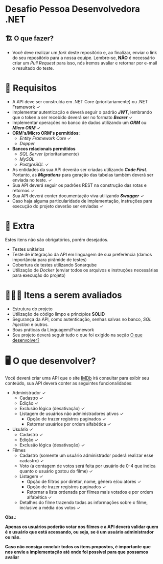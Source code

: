 # Desafio Pessoa Desenvolvedora .NET

## 🏗 O que fazer?

- Você deve realizar um *fork* deste repositório e, ao finalizar, enviar o link do seu repositório para a nossa equipe. Lembre-se, **NÃO** é necessário criar um *Pull Request* para isso, nós iremos avaliar e retornar por e-mail o resultado do teste.

# 🚨 Requisitos

- A API deve ser construída em .NET Core (prioritariamente) ou .NET Framework ✓
- Implementar autenticação e deverá seguir o padrão ***JWT***, lembrando que o token a ser recebido deverá ser no formato ***Bearer*** ✓
- Implementar operações no banco de dados utilizando um ***ORM*** ou ***Micro ORM*** ✓
- **ORM's/Micro ORM's permitidos:**
    - *Entity Framework Core* ✓
    - *Dapper*
- **Bancos relacionais permitidos**
    - *SQL Server* (prioritariamente)
    - *MySQL*
    - *PostgreSQL* ✓
- As entidades da sua API deverão ser criadas utilizando ***Code First***. Portanto, as ***Migrations*** para geração das tabelas também deverá ser enviada no teste. ✓
- Sua API deverá seguir os padrões REST na construção das rotas e retornos ✓
- Sua API deverá conter documentação viva utilizando ***Swagger*** ✓
- Caso haja alguma particularidade de implementação, instruções para execução do projeto deverão ser enviadas ✓

# 🎁 Extra

Estes itens não são obrigatórios, porém desejados.

- Testes unitários
- Teste de integração da API em linguagem de sua preferência (damos importância para pirâmide de testes)
- Cobertura de testes utilizando Sonarqube
- Utilização de *Docker* (enviar todos os arquivos e instruções necessárias para execução do projeto)

# 🕵🏻‍♂️ Itens a serem avaliados

- Estrutura do projeto
- Utilização de código limpo e princípios **SOLID**
- Segurança da API, como autenticação, senhas salvas no banco, *SQL Injection* e outros.
- Boas práticas da Linguagem/Framework
- Seu projeto deverá seguir tudo o que foi exigido na seção  [O que desenvolver?](##--o-que-desenvolver)

# 🖥 O que desenvolver?

Você deverá criar uma API que o site [IMDb](https://www.imdb.com/) irá consultar para exibir seu conteúdo, sua API deverá conter as seguintes funcionalidades:

- Administrador ✓
    - Cadastro ✓
    - Edição ✓
    - Exclusão lógica (desativação) ✓
    - Listagem de usuários não administradores ativos ✓
        - Opção de trazer registros paginados ✓
        - Retornar usuários por ordem alfabética ✓
- Usuário ✓
    - Cadastro ✓
    - Edição ✓
    - Exclusão lógica (desativação) ✓
- Filmes
    - Cadastro (somente um usuário administrador poderá realizar esse cadastro) ✓
    - Voto (a contagem de votos será feita por usuário de 0-4 que indica quanto o usuário gostou do filme) ✓
    - Listagem ✓
        - Opção de filtros por diretor, nome, gênero e/ou atores ✓
        - Opção de trazer registros paginados ✓
        - Retornar a lista ordenada por filmes mais votados e por ordem alfabética ✓
    - Detalhes do filme trazendo todas as informações sobre o filme, inclusive a média dos votos ✓

**Obs.:** 

**Apenas os usuários poderão votar nos filmes e a API deverá validar quem é o usuário que está acessando, ou seja, se é um usuário administrador ou não.**

**Caso não consiga concluir todos os itens propostos, é importante que nos envie a implementação até onde foi possível para que possamos avaliar**